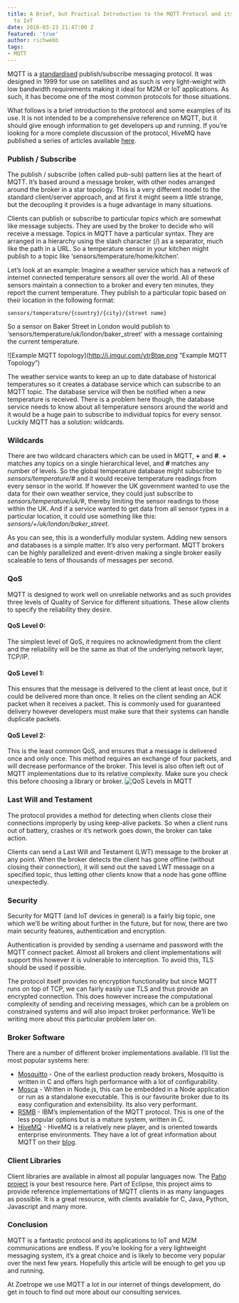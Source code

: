 ```yaml
---
title: A Brief, but Practical Introduction to the MQTT Protocol and its Application
  to IoT
date: 2016-03-23 21:47:00 Z
featured: 'true'
author: richwebb
tags:
- MQTT
---
```


MQTT is a [standardised](https://www.oasis-open.org/news/announcements/mqtt-version-3-1-1-becomes-an-oasis-standard) publish/subscribe messaging protocol. It was designed in 1999 for use on satellites and as such is very light-weight with low bandwidth requirements making it ideal for M2M or IoT applications. As such, it has become one of the most common protocols for those situations.

What follows is a brief introduction to the protocol and some examples of its use. It is not intended to be a comprehensive reference on MQTT, but it should give enough information to get developers up and running. If you’re looking for a more complete discussion of the protocol, HiveMQ have published a series of articles available [here](http://www.hivemq.com/mqtt-essentials-wrap-up/).

### Publish / Subscribe

The publish / subscribe (often called pub-sub) pattern lies at the heart of MQTT. It’s based around a message broker, with other nodes arranged around the broker in a star topology. This is a very different model to the standard client/server approach, and at first it might seem a little strange, but the decoupling it provides is a huge advantage in many situations.

Clients can publish or subscribe to particular _topics_ which are somewhat like message subjects. They are used by the broker to decide who will receive a message. Topics in MQTT have a particular syntax. They are arranged in a hierarchy using the slash character (/) as a separator, much like the path in a URL. So a temperature sensor in your kitchen might publish to a topic like ‘sensors/temperature/home/kitchen’.

Let’s look at an example: Imagine a weather service which has a network of internet connected temperature sensors all over the world. All of these sensors maintain a connection to a broker and every ten minutes, they report the current temperature. They publish to a particular topic based on their location in the following format:

    sensors/temperature/{country}/{city}/{street name}

So a sensor on Baker Street in London would publish to ‘sensors/temperature/uk/london/baker_street’ with a message containing the current temperature.

![Example MQTT topology](http://i.imgur.com/ytrBtqe.png “Example MQTT Topology”)

The weather service wants to keep an up to date database of historical temperatures so it creates a database service which can subscribe to an MQTT topic. The database service will then be notified when a new temperature is received. There is a problem here though, the database service needs to know about all temperature sensors around the world and it would be a huge pain to subscribe to individual topics for every sensor. Luckily MQTT has a solution: wildcards.

### Wildcards

There are two wildcard characters which can be used in MQTT, **+** and **#**. **+** matches any topics on a single hierarchical level, and **#** matches any number of levels. So the global temperature database might subscribe to _sensors/temperature/#_ and it would receive temperature readings from every sensor in the world. If however the UK government wanted to use the data for their own weather service, they could just subscribe to _sensors/temperature/uk/#_, thereby limiting the sensor readings to those within the UK. And if a service wanted to get data from all sensor types in a particular location, it could use something like this: _sensors/+/uk/london/baker_street_.

As you can see, this is a wonderfully modular system. Adding new sensors and databases is a simple matter. It’s also very performant. MQTT brokers can be highly parallelized and event-driven making a single broker easily scaleable to tens of thousands of messages per second.

### QoS

MQTT is designed to work well on unreliable networks and as such provides three levels of Quality of Service for different situations. These allow clients to specify the reliability they desire.

#### QoS Level 0:

The simplest level of QoS, it requires no acknowledgment from the client and the reliability will be the same as that of the underlying network layer, TCP/IP.

#### QoS Level 1:

This ensures that the message is delivered to the client at least once, but it could be delivered more than once. It relies on the client sending an ACK packet when it receives a packet. This is commonly used for guaranteed delivery however developers must make sure that their systems can handle duplicate packets.

#### QoS Level 2:

This is the least common QoS, and ensures that a message is delivered once and only once. This method requires an exchange of four packets, and will decrease performance of the broker. This level is also often left out of MQTT implementations due to its relative complexity. Make sure you check this before choosing a library or broker. ![QoS Levels in MQTT](http://i.imgur.com/7sC1vzn.png)

### Last Will and Testament

The protocol provides a method for detecting when clients close their connections improperly by using keep-alive packets. So when a client runs out of battery, crashes or it’s network goes down, the broker can take action.

Clients can send a Last Will and Testament (LWT) message to the broker at any point. When the broker detects the client has gone offline (without closing their connection), it will send out the saved LWT message on a specified topic, thus letting other clients know that a node has gone offline unexpectedly.

### Security

Security for MQTT (and IoT devices in general) is a fairly big topic, one which we’ll be writing about further in the future, but for now, there are two main security features, authentication and encryption.

Authentication is provided by sending a username and password with the MQTT connect packet. Almost all brokers and client implementations will support this however it is vulnerable to interception. To avoid this, TLS should be used if possible.

The protocol itself provides no encryption functionality but since MQTT runs on top of TCP, we can fairly easily use TLS and thus provide an encrypted connection. This does however increase the computational complexity of sending and receiving messages, which can be a problem on constrained systems and will also impact broker performance. We’ll be writing more about this particular problem later on.

### Broker Software

There are a number of different broker implementations available. I’ll list the most popular systems here:

*   [Mosquitto](http://mosquitto.org/) - One of the earliest production ready brokers, Mosquitto is written in C and offers high performance with a lot of configurability.
*   [Mosca](https://github.com/mcollina/mosca) - Written in Node.js, this can be embedded in a Node application or run as a standalone executable. This is our favourite broker due to its easy configuration and extensibility. Its also very performant.
*   [RSMB](https://www.ibm.com/developerworks/community/groups/service/html/communityview?communityUuid=d5bedadd-e46f-4c97-af89-22d65ffee070) - IBM’s implementation of the MQTT protocol. This is one of the less popular options but is a mature system, written in C.
*   [HiveMQ](http://www.hivemq.com/) - HiveMQ is a relatively new player, and is oriented towards enterprise environments. They have a lot of great information about MQTT on their [blog](http://www.hivemq.com/blog/).

### Client Libraries

Client libraries are available in almost all popular languages now. The [Paho project](https://eclipse.org/paho/) is your best resource here. Part of Eclipse, this project aims to provide reference implementations of MQTT clients in as many languages as possible. It is a great resource, with clients available for C, Java, Python, Javascript and many more.

### Conclusion

MQTT is a fantastic protocol and its applications to IoT and M2M communications are endless. If you’re looking for a very lightweight messaging system, it’s a great choice and is likely to become very popular over the next few years. Hopefully this article will be enough to get you up and running.

At Zoetrope we use MQTT a lot in our internet of things development, do get in touch to find out more about our consulting services.
